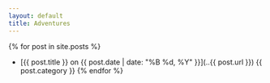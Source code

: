 ```yaml
---
layout: default
title: Adventures
---
```


{% for post in site.posts %}
* [{{ post.title }} on {{ post.date | date: "%B %d, %Y" }}](..{{ post.url }}) <span class="label label-{{ post.category }}">{{ post.category }}</span>
{% endfor %}